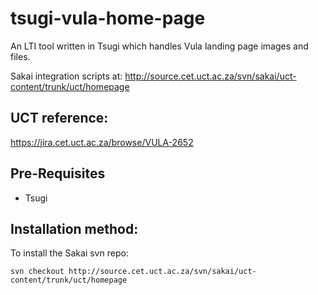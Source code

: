 # tsugi-vula-home-page
An LTI tool written in Tsugi which handles Vula landing page images and files.

Sakai integration scripts at:
http://source.cet.uct.ac.za/svn/sakai/uct-content/trunk/uct/homepage

UCT reference:
--------------
https://jira.cet.uct.ac.za/browse/VULA-2652

Pre-Requisites
--------------
* Tsugi
 
Installation method:
------------------------
To install the Sakai svn repo:

```
svn checkout http://source.cet.uct.ac.za/svn/sakai/uct-content/trunk/uct/homepage
```

